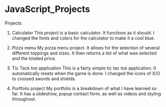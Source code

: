 # JavaScript_Projects
 
Projects
1. Calculator
   This project is a basic calculator. It functions as it should. I changed the fonts and colors for the calculator to make it a cool blue.
   
2. Pizza menu
   My pizza menu project. It allows for the selection of several different toppings and sizes. It then returns a list of what was selected and the totaled price.

4. Tic Tack toe application
    This is a fairly simple tic tac toe application. It automatically resets when the game is done. I changed the icons of X/O to crossed swords and shields.

5. Portfolio project
    My portfolio is a breakdown of what I have learned so far. It has a slideshow, popup contact form, as well as videos and styling throughout.
